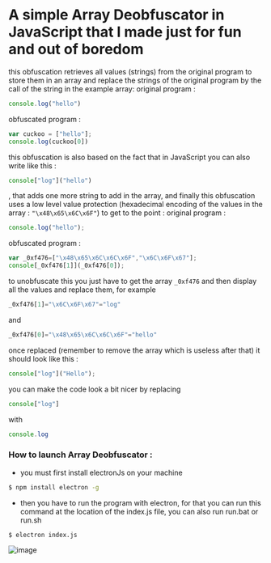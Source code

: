 # A simple Array Deobfuscator in JavaScript that I made just for fun and out of boredom 
this obfuscation retrieves all values (strings) from the original program to store them in an array and replace the strings of the original program by the call of the string in the example array: 
original program : 
```js
console.log("hello")
```
obfuscated program : 
```js
var cuckoo = ["hello"];
console.log(cuckoo[0])
```
this obfuscation is also based on the fact that in JavaScript you can also write like this : 
```js
console["log"]("hello")
```
, that adds one more string to add in the array, and finally this obfuscation uses a low level value protection (hexadecimal encoding of the values in the array : `"\x48\x65\x6C\x6F"`) to get to the point : 
original program : 
```js
console.log("hello");
```
obfuscated program :
```js
var _0xf476=["\x48\x65\x6C\x6C\x6F","\x6C\x6F\x67"];
console[_0xf476[1]](_0xf476[0]);
```
to unobfuscate this you just have to get the array `_0xf476` and then display all the values and replace them, for example 
```js
_0xf476[1]="\x6C\x6F\x67"="log"
```
and 
```js
_0xf476[0]="\x48\x65\x6C\x6C\x6F"="hello"
```
once replaced (remember to remove the array which is useless after that) it should look like this : 
```js
console["log"]("Hello");
```
you can make the code look a bit nicer by replacing 
```js
console["log"]
```
with
```js
console.log
```
### How to launch Array Deobfuscator : 

* you must first install electronJs on your machine
```sh
$ npm install electron -g
```
* then you have to run the program with electron, for that you can run this command at the location of the index.js file, you can also run run.bat or run.sh
```sh
$ electron index.js
```
![image](https://cdn.discordapp.com/attachments/1025769112221270050/1053092297706836069/image.png)
